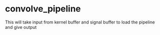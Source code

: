 # convolve_pipeline
This will take input from kernel buffer and signal buffer to load the pipeline and give output
